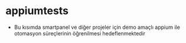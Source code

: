 # appiumtests

* Bu kısımda smartpanel ve diğer projeler için demo amaçlı appium ile otomasyon süreçlerinin öğrenilmesi hedeflenmektedir
